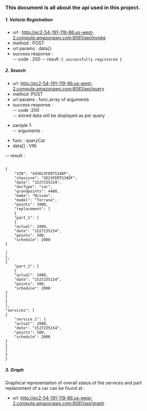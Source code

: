 ### This document is all about the api used in this project.  

##### 1. Vehicle Registration

* url : http://ec2-54-191-119-86.us-west-2.compute.amazonaws.com:8081/api/invoke
* method : POST
*  url params : data{}
* success response :  
-- code : 200 
-- result :`{ successfully registered }`

##### 2. Search

* url :http://ec2-54-191-119-86.us-west-2.compute.amazonaws.com:8081/api/query
*  method :POST
*  url params : func,array of arguments
*  success response :  
-- code :200  
-- stored data will be displayed as per query
- sample 1:  
-- arguments :
*   func : queryCar
*	data[] : VIN  

-- result :

```

{
	"VIN": "X4SD23FERTS34DF",
	"chasisno": "SD23FERTS34DF",
	"date": "1527235154",
	"docType": "car",
	"grandpoints": 4400,
	"make": "Nissan",
	"model": "Terrano",
	"points": 2000,
	"replacement": [
	{
	"part_1": [
	{
	"actual": 2000,
	"date": "1527235154",
	"points": 500,
	"schedule": 2000
}

]
},
{
	"part_2": [
	{
	"actual": 2000,
	"date": "1527235154",
	"points": 500,
	"schedule": 2000
}
]
}
],
"services": [
{
	"service_1": {
	"actual": 2000,
	"date": "1527235154",
	"points": 500,
	"schedule": 2000
} 
}
]
}
}
```

##### 3. Graph

Graphical representation of overall status of the services and part replacement of a car can be found at :

* url :http://ec2-54-191-119-86.us-west-2.compute.amazonaws.com:8081/api/graph
